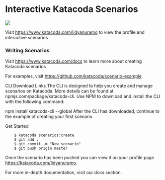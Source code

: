 # Interactive Katacoda Scenarios

[![](http://shields.katacoda.com/katacoda/lidyanuramo/count.svg)](https://www.katacoda.com/lidyanuramo "Get your profile on Katacoda.com")

Visit https://www.katacoda.com/lidyanuramo to view the profile and interactive scenarios

### Writing Scenarios
Visit https://www.katacoda.com/docs to learn more about creating Katacoda scenarios

For examples, visit https://github.com/katacoda/scenario-example

CLI Download Links
The CLI is designed to help you create and manage scenarios on Katacoda. More details can be found at npmjs.com/package/katacoda-cli. Use NPM to download and install the CLI with the following command:

npm install katacoda-cli --global
After the CLI has downloaded, continue to the example of creating your first scenario

Get Started

        $ katacoda scenarios:create
        $ git add .
        $ git commit -m "New scenario"
        $ git push origin master
      
Once the scenario has been pushed you can view it on your profile page https://katacoda.com/lidyanuramo.

For more in-depth documentation, visit our docs section.
